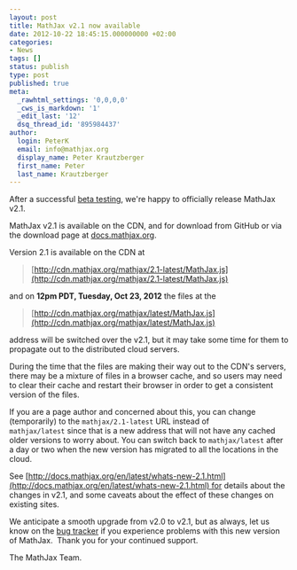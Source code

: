 ```yaml
---
layout: post
title: MathJax v2.1 now available
date: 2012-10-22 18:45:15.000000000 +02:00
categories:
- News
tags: []
status: publish
type: post
published: true
meta:
  _rawhtml_settings: '0,0,0,0'
  _cws_is_markdown: '1'
  _edit_last: '12'
  dsq_thread_id: '895984437'
author:
  login: PeterK
  email: info@mathjax.org
  display_name: Peter Krautzberger
  first_name: Peter
  last_name: Krautzberger
---
```


After a successful [beta testing](http://www.mathjax.org/mathjax-v2-1-beta-now-available-on-the-cdn/), we're happy to officially release MathJax v2.1.

MathJax v2.1 is available on the CDN, and for download from GitHub or via the download page at [docs.mathjax.org](http://docs.mathjax.org).

Version 2.1 is available on the CDN at

> [http://cdn.mathjax.org/mathjax/2.1-latest/MathJax.js](http://cdn.mathjax.org/mathjax/2.1-latest/MathJax.js)

and on **12pm PDT, Tuesday, Oct 23, 2012** the files at the

> [http://cdn.mathjax.org/mathjax/latest/MathJax.js](http://cdn.mathjax.org/mathjax/latest/MathJax.js)

address will be switched over the v2.1, but it may take some time for them to propagate out to the distributed cloud servers.

During the time that the files are making their way out to the CDN's servers, there may be a mixture of files in a browser cache, and so users may need to clear their cache and restart their browser in order to get a consistent version of the files.

If you are a page author and concerned about this, you can change (temporarily) to the `mathjax/2.1-latest` URL instead of `mathjax/latest` since that is a new address that will not have any cached older versions to worry about. You can switch back to `mathjax/latest` after a day or two when the new version has migrated to all the locations in the cloud.

See [http://docs.mathjax.org/en/latest/whats-new-2.1.html](http://docs.mathjax.org/en/latest/whats-new-2.1.html) for details about the changes in v2.1, and some caveats about the effect of these changes on existing sites.

We anticipate a smooth upgrade from v2.0 to v2.1, but as always, let us know on the [bug tracker](http://github.com/mathjax/mathjax/issues) if you experience problems with this new version of MathJax.  Thank you for your continued support.

The MathJax Team.